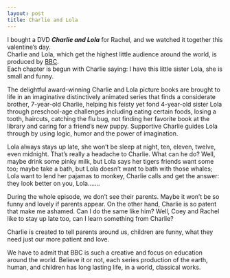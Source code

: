 ```yaml
---
layout: post
title: Charlie and Lola
---
```


<p>I bought a DVD <strong><em>Charlie and Lola</em></strong> for Rachel, and we watched it together this valentine’s day.<br />
Charlie and Lola, which get the highest little audience around the world, is produced by <a href="http://www.bbc.co.uk/cbeebies/charlieandlola/stories/">BBC</a>.<br />
Each chapter is begun with Charlie saying: I have this little sister Lola, she is small and funny. </p>
<p>The delightful award-winning Charlie and Lola picture books are brought to life in an imaginative distinctively animated series that finds a considerate brother, 7-year-old Charlie, helping his feisty yet fond 4-year-old sister Lola through preschool-age challenges including eating certain foods, losing a tooth, haircuts, catching the flu bug, not finding her favorite book at the library and caring for a friend&#8217;s new puppy. Supportive Charlie guides Lola through by using logic, humor and the power of imagination.</p>
<p>Lola always stays up late, she won’t be sleep at night, ten, eleven, twelve, even midnight. That’s really a headache to Charlie. What can he do? Well, maybe drink some pinky milk, but Lola says her tigers friends want some too; maybe take a bath, but Lola doesn’t want to bath with those whales; Lola want to lend her pajamas to monkey, Charlie calls and get the answer: they look better on you, Lola…….</p>
<p>During the whole episode, we don’t see their parents. Maybe it won’t be so funny and lovely if parents appear. On the other hand, Charlie is so patent that make me ashamed. Can I do the same like him? Well, Coey and Rachel like to stay up late too, can I learn something from Charlie? </p>
<p>Charlie is created to tell parents around us, children are funny, what they need just our more patient and love. </p>
<p>We have to admit that BBC is such a creative and focus on education around the world. Believe it or not, each series production of the earth, human, and children has long lasting life, in a world, classical works. </p>
